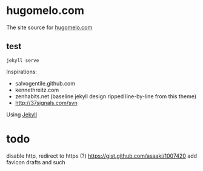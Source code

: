 # hugomelo.com

The site source for [hugomelo.com](https://hugomelo.com)

## test
```
jekyll serve
```


Inspirations:

- salvogentile.github.com
- kennethreitz.com
- zenhabits.net (baseline jekyll design ripped line-by-line from this theme)
- http://37signals.com/svn


Using [Jekyll](https://github.com/jekyll/jekyll)

# todo
disable http, redirect to https (?)
https://gist.github.com/asaaki/1007420
add favicon
drafts and such

